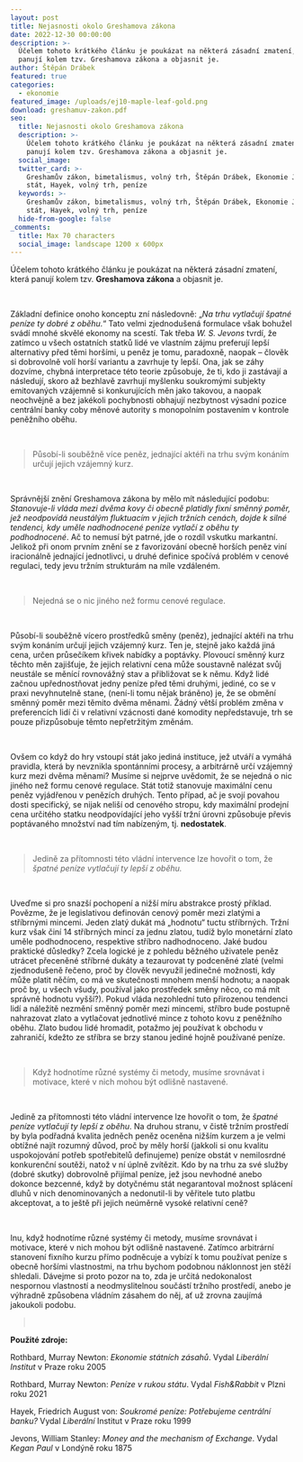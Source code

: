 ```yaml
---
layout: post
title: Nejasnosti okolo Greshamova zákona
date: 2022-12-30 00:00:00
description: >-
  Účelem tohoto krátkého článku je poukázat na některá zásadní zmatení, která
  panují kolem tzv. Greshamova zákona a objasnit je.
author: Štěpán Drábek
featured: true
categories:
  - ekonomie
featured_image: /uploads/ej10-maple-leaf-gold.png
download: greshamuv-zakon.pdf
seo:
  title: Nejasnosti okolo Greshamova zákona
  description: >-
    Účelem tohoto krátkého článku je poukázat na některá zásadní zmatení, která
    panují kolem tzv. Greshamova zákona a objasnit je.
  social_image:
  twitter_card: >-
    Greshamův zákon, bimetalismus, volný trh, Štěpán Drábek, Ekonomie Jednoduše,
    stát, Hayek, volný trh, peníze
  keywords: >-
    Greshamův zákon, bimetalismus, volný trh, Štěpán Drábek, Ekonomie Jednoduše,
    stát, Hayek, volný trh, peníze
  hide-from-google: false
_comments:
  title: Max 70 characters
  social_image: landscape 1200 x 600px
---
```

&Uacute;čelem tohoto kr&aacute;tkého čl&aacute;nku je pouk&aacute;zat na někter&aacute; z&aacute;sadn&iacute; zmaten&iacute;, kter&aacute; panuj&iacute; kolem tzv. **Greshamova z&aacute;kona** a objasnit je.

&nbsp;

Z&aacute;kladn&iacute; definice onoho konceptu zn&iacute; n&aacute;sledovně: „*Na trhu vytlačuj&iacute; špatné pen&iacute;ze ty dobré z oběhu.*“ Tato velmi zjednodušen&aacute; formulace však bohužel sv&aacute;d&iacute; mnohé skvělé ekonomy na scest&iacute;. Tak třeba *W. S. Jevons* tvrd&iacute;, že zat&iacute;mco u všech ostatn&iacute;ch statků lidé ve vlastn&iacute;m z&aacute;jmu preferuj&iacute; lepš&iacute; alternativy před těmi horš&iacute;mi, u peněz je tomu, paradoxně, naopak – člověk si dobrovolně vol&iacute; horš&iacute; variantu a zavrhuje ty lepš&iacute;. Ona, jak se z&aacute;hy dozv&iacute;me, chybn&aacute; interpretace této teorie způsobuje, že ti, kdo ji zast&aacute;vaj&iacute; a n&aacute;sleduj&iacute;, skoro až bezhlavě zavrhuj&iacute; myšlenku soukrom&yacute;mi subjekty emitovan&yacute;ch vz&aacute;jemně si konkuruj&iacute;c&iacute;ch měn jako takovou, a naopak neochvějně a bez jakékoli pochybnosti obhajuj&iacute; nezbytnost v&yacute;sadn&iacute; pozice centr&aacute;ln&iacute; banky coby měnové autority s monopoln&iacute;m postaven&iacute;m v kontrole peněžn&iacute;ho oběhu.

&nbsp;

> Působ&iacute;-li souběžně v&iacute;ce peněz, jednaj&iacute;c&iacute; aktéři na trhu sv&yacute;m kon&aacute;n&iacute;m určuj&iacute; jejich vz&aacute;jemn&yacute; kurz.

&nbsp;

Spr&aacute;vnějš&iacute; zněn&iacute; Greshamova z&aacute;kona by mělo m&iacute;t n&aacute;sleduj&iacute;c&iacute; podobu: *Stanovuje-li vl&aacute;da mezi dvěma kovy či obecně platidly fixn&iacute; směnn&yacute; poměr, jež neodpov&iacute;d&aacute; neust&aacute;l&yacute;m fluktuac&iacute;m v jejich tržn&iacute;ch cen&aacute;ch, dojde k silné tendenci, kdy uměle nadhodnocené pen&iacute;ze vytlač&iacute; z oběhu ty podhodnocené*. Ač to nemus&iacute; b&yacute;t patrné, jde o rozd&iacute;l vskutku markantn&iacute;. Jelikož při onom prvn&iacute;m zněn&iacute; se z favorizov&aacute;n&iacute; obecně horš&iacute;ch peněz vin&iacute; iracion&aacute;lně jednaj&iacute;c&iacute; jednotlivci, u druhé definice spoč&iacute;v&aacute; problém v cenové regulaci, tedy jevu tržn&iacute;m struktur&aacute;m na m&iacute;le vzd&aacute;leném.

&nbsp;

> Nejedn&aacute; se o nic jiného než formu cenové regulace.

&nbsp;

Působ&iacute;-li souběžně v&iacute;cero prostředků směny (peněz), jednaj&iacute;c&iacute; aktéři na trhu sv&yacute;m kon&aacute;n&iacute;m určuj&iacute; jejich vz&aacute;jemn&yacute; kurz. Ten je, stejně jako každ&aacute; jin&aacute; cena, určen průseč&iacute;kem křivek nab&iacute;dky a popt&aacute;vky. Plovouc&iacute; směnn&yacute; kurz těchto měn zajišťuje, že jejich relativn&iacute; cena může soustavně nalézat svůj neust&aacute;le se měn&iacute;c&iacute; rovnov&aacute;žn&yacute; stav a přibližovat se k němu. Když lidé začnou upřednostňovat jedny pen&iacute;ze před těmi druh&yacute;mi, jediné, co se v praxi nevyhnutelně stane, (nen&iacute;-li tomu nějak br&aacute;něno) je, že se obměn&iacute; směnn&yacute; poměr mezi těmito dvěma měnami. Ž&aacute;dn&yacute; větš&iacute; problém změna v preferenc&iacute;ch lid&iacute; či v relativn&iacute; vz&aacute;cnosti dané komodity nepředstavuje, trh se pouze přizpůsobuje těmto nepřetržit&yacute;m změn&aacute;m.

&nbsp;

Ovšem co když do hry vstoup&iacute; st&aacute;t jako jedin&aacute; instituce, jež utv&aacute;ř&iacute; a vym&aacute;h&aacute; pravidla, kter&aacute; by nevznikla spont&aacute;nn&iacute;mi procesy, a arbitr&aacute;rně urč&iacute; vz&aacute;jemn&yacute; kurz mezi dvěma měnami? Mus&iacute;me si nejprve uvědomit, že se nejedn&aacute; o nic jiného než formu cenové regulace. St&aacute;t totiž stanovuje maxim&aacute;ln&iacute; cenu peněz vyj&aacute;dřenou v peněz&iacute;ch druh&yacute;ch. Tento př&iacute;pad, ač je svoj&iacute; povahou dosti specifick&yacute;, se nijak neliš&iacute; od cenového stropu, kdy maxim&aacute;ln&iacute; prodejn&iacute; cena určitého statku neodpov&iacute;daj&iacute;c&iacute; jeho vyšš&iacute; tržn&iacute; &uacute;rovni způsobuje převis popt&aacute;vaného množstv&iacute; nad t&iacute;m nab&iacute;zen&yacute;m, tj. **nedostatek**.

&nbsp;

> Jedině za př&iacute;tomnosti této vl&aacute;dn&iacute; intervence lze hovořit o tom, že *špatné pen&iacute;ze vytlačuj&iacute; ty lepš&iacute; z oběhu.*

&nbsp;

Uveďme si pro snazš&iacute; pochopen&iacute; a nižš&iacute; m&iacute;ru abstrakce prost&yacute; př&iacute;klad. Povězme, že je legislativou definov&aacute;n cenov&yacute; poměr mezi zlat&yacute;mi a stř&iacute;brn&yacute;mi mincemi. Jeden zlat&yacute; duk&aacute;t m&aacute; „hodnotu“ tuctu stř&iacute;brn&yacute;ch. Tržn&iacute; kurz však čin&iacute; 14 stř&iacute;brn&yacute;ch minc&iacute; za jednu zlatou, tud&iacute;ž bylo monet&aacute;rn&iacute; zlato uměle podhodnoceno, respektive stř&iacute;bro nadhodnoceno. Jaké budou praktické důsledky? Zcela logické je z pohledu běžného uživatele peněz utr&aacute;cet přeceněné stř&iacute;brné duk&aacute;ty a tezaurovat ty podceněné zlaté (velmi zjednodušeně řečeno, proč by člověk nevyužil jedinečné možnosti, kdy může platit něč&iacute;m, co m&aacute; ve skutečnosti mnohem menš&iacute; hodnotu; a naopak proč by, u všech všudy, použ&iacute;val jako prostředek směny něco, co m&aacute; m&iacute;t spr&aacute;vně hodnotu vyšš&iacute;?). Pokud vl&aacute;da nezohledn&iacute; tuto přirozenou tendenci lid&iacute; a n&aacute;ležitě nezměn&iacute; směnn&yacute; poměr mezi mincemi, stř&iacute;bro bude postupně nahrazovat zlato a vytlačovat jednotlivé mince z tohoto kovu z peněžn&iacute;ho oběhu. Zlato budou lidé hromadit, potažmo jej použ&iacute;vat k obchodu v zahranič&iacute;, kdežto ze stř&iacute;bra se brzy stanou jediné hojně použ&iacute;vané pen&iacute;ze.

&nbsp;

> Když hodnot&iacute;me různé systémy či metody, mus&iacute;me srovn&aacute;vat i motivace, které v nich mohou b&yacute;t odlišně nastavené.

&nbsp;

Jedině za př&iacute;tomnosti této vl&aacute;dn&iacute; intervence lze hovořit o tom, že *špatné pen&iacute;ze vytlačuj&iacute; ty lepš&iacute; z oběhu*. Na druhou stranu, v čistě tržn&iacute;m prostřed&iacute; by byla podřadn&aacute; kvalita jedněch peněz oceněna nižš&iacute;m kurzem a je velmi obt&iacute;žné naj&iacute;t rozumn&yacute; důvod, proč by měly horš&iacute; (jakkoli si onu kvalitu uspokojov&aacute;n&iacute; potřeb spotřebitelů definujeme) pen&iacute;ze obst&aacute;t v nemilosrdné konkurenčn&iacute; soutěži, natož v n&iacute; &uacute;plně zv&iacute;tězit. Kdo by na trhu za své služby (dobré skutky) dobrovolně přij&iacute;mal pen&iacute;ze, jež jsou nevhodné anebo dokonce bezcenné, když by dotyčnému st&aacute;t negarantoval možnost spl&aacute;cen&iacute; dluhů v nich denominovan&yacute;ch a nedonutil-li by věřitele tuto platbu akceptovat, a to ještě při jejich ne&uacute;měrně vysoké relativn&iacute; ceně?

&nbsp;

Inu, když hodnot&iacute;me různé systémy či metody, mus&iacute;me srovn&aacute;vat i motivace, které v nich mohou b&yacute;t odlišně nastavené. Zat&iacute;mco arbitr&aacute;rn&iacute; stanoven&iacute; fixn&iacute;ho kurzu př&iacute;mo podněcuje a vyb&iacute;z&iacute; k tomu použ&iacute;vat pen&iacute;ze s obecně horš&iacute;mi vlastnostmi, na trhu bychom podobnou n&aacute;klonnost jen stěž&iacute; shledali. D&aacute;vejme si proto pozor na to, zda je určit&aacute; nedokonalost nespornou vlastnost&iacute; a neodmyslitelnou souč&aacute;st&iacute; tržn&iacute;ho prostřed&iacute;, anebo je v&yacute;hradně způsobena vl&aacute;dn&iacute;m z&aacute;sahem do něj, ať už zrovna zauj&iacute;m&aacute; jakoukoli podobu.

> &nbsp;

**Použité zdroje:**

Rothbard, Murray Newton: *Ekonomie st&aacute;tn&iacute;ch z&aacute;sahů*. Vydal *Liber&aacute;ln&iacute; Institut* v Praze roku 2005

Rothbard, Murray Newton: *Pen&iacute;ze v rukou st&aacute;tu*. Vydal *Fish&Rabbit* v Plzni roku 2021

Hayek, Friedrich August von: *Soukromé pen&iacute;ze: Potřebujeme centr&aacute;ln&iacute; banku?* Vydal *Liber&aacute;ln&iacute;* Institut v Praze roku 1999

Jevons, William Stanley: *Money and the mechanism of Exchange*. Vydal *Kegan Paul* v Lond&yacute;ně roku 1875

# &nbsp;